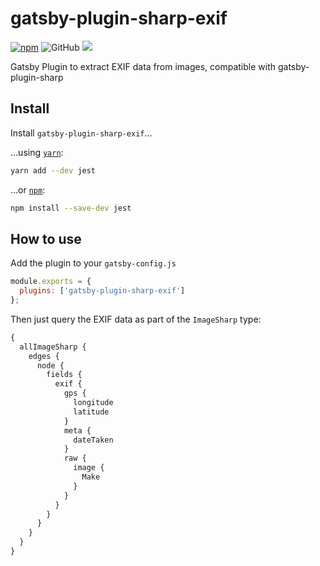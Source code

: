 # gatsby-plugin-sharp-exif

[![npm](https://img.shields.io/npm/v/gatsby-plugin-sharp-exif)](https://www.npmjs.com/package/gatsby-plugin-sharp-exif) ![GitHub](https://img.shields.io/github/license/thomasgassmann/gatsby-plugin-sharp-exif) ![](https://github.com/thomasgassmann/gatsby-plugin-sharp-exif/workflows/release/badge.svg)

Gatsby Plugin to extract EXIF data from images, compatible with gatsby-plugin-sharp

## Install

Install `gatsby-plugin-sharp-exif`...

...using [`yarn`](https://yarnpkg.com/en/package/jest):

```bash
yarn add --dev jest
```

...or [`npm`](https://www.npmjs.com/):

```bash
npm install --save-dev jest
```

## How to use

Add the plugin to your `gatsby-config.js`

```js
module.exports = {
  plugins: ['gatsby-plugin-sharp-exif']
};
```

Then just query the EXIF data as part of the `ImageSharp` type:

```graphql
{
  allImageSharp {
    edges {
      node {
        fields {
          exif {
            gps {
              longitude
              latitude
            }
            meta {
              dateTaken
            }
            raw {
              image {
                Make
              }
            }
          }
        }
      }
    }
  }
}
```
